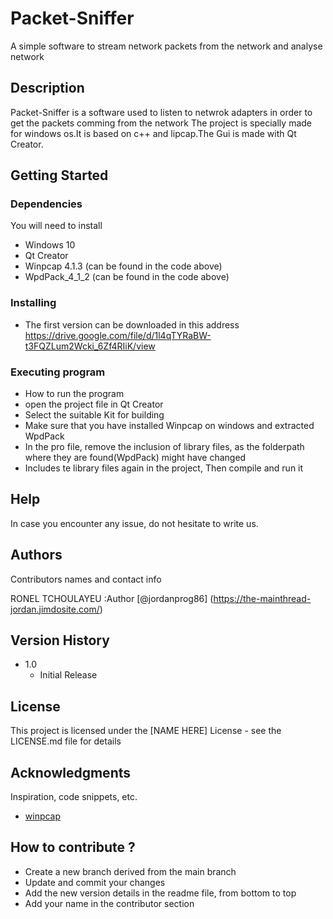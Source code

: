 # Packet-Sniffer
A simple software to stream network packets from the network and analyse network
## Description

Packet-Sniffer is a software used to listen to netwrok adapters in order to get the packets comming from the network
The project is specially made for windows os.It is based on c++ and  lipcap.The Gui is made with Qt Creator.

## Getting Started

### Dependencies

You will need to install 

* Windows 10
* Qt Creator
* Winpcap 4.1.3  (can be found in the code above)
* WpdPack_4_1_2  (can be found in the code above)

### Installing

* The first version can be downloaded in this address https://drive.google.com/file/d/1l4qTYRaBW-t3FQZLum2Wcki_6Zf4RIiK/view


### Executing program

* How to run the program
* open the project file in Qt Creator
* Select the suitable Kit for building
* Make sure that you have installed Winpcap on windows and extracted WpdPack
* In the pro file, remove the inclusion of library files, as the folderpath where they are found(WpdPack) might have changed
* Includes te library files again in the project, Then compile and run it

## Help

In case you encounter any issue, do not hesitate to write us.


## Authors

Contributors names and contact info

RONEL TCHOULAYEU :Author [@jordanprog86] (https://the-mainthread-jordan.jimdosite.com/)

## Version History

* 1.0
    * Initial Release

## License

This project is licensed under the [NAME HERE] License - see the LICENSE.md file for details

## Acknowledgments

Inspiration, code snippets, etc.
* [winpcap](http://www.winpcap.org/)

## How to contribute ?
* Create a new branch derived from the main branch
* Update and commit your changes
* Add the new version details in the readme file, from bottom to top
* Add your name in the contributor section
